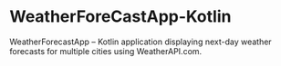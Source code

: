 # WeatherForeCastApp-Kotlin
WeatherForecastApp – Kotlin application displaying next-day weather forecasts for multiple cities using WeatherAPI.com.
